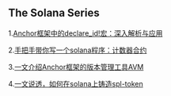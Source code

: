 ## The Solana Series

1.[Anchor框架中的declare_id!宏：深入解析与应用](https://github.com/MagicalBridge/Blog/issues/118)

2.[手把手带你写一个solana程序：计数器合约](https://github.com/MagicalBridge/Blog/issues/119)

3.[一文介绍Anchor框架的版本管理工具AVM](https://github.com/MagicalBridge/Blog/issues/122)

4.[一文说透，如何在solana上铸造spl-token ](https://github.com/MagicalBridge/Blog/issues/124)